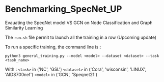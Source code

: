 # Benchmarking_SpecNet_UP
Evauating the SpeqNet model VS GCN on Node Classification and Graph Similarity Learning 

The `run.sh` file permit to launch all the training in a row (Upcoming update)

To run a specific training, the command line is : 

`python3 general_training.py --model <model> --dataset <dataset> --task <task_name>`

With :
`<task>` in ('NC', 'GSL')
`<dataset>` in ('Cora', 'wisconsin', 'LINUX', 'AIDS700nef')
`<model>` in ('GCN', 'Speqnet21')

